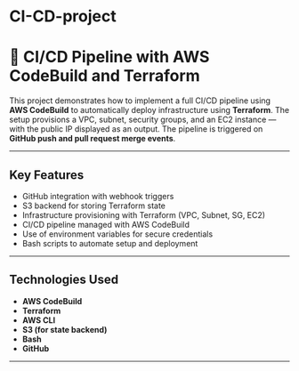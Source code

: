 # CI-CD-project

# 🚀 CI/CD Pipeline with AWS CodeBuild and Terraform

This project demonstrates how to implement a full CI/CD pipeline using **AWS CodeBuild** to automatically deploy infrastructure using **Terraform**. The setup provisions a VPC, subnet, security groups, and an EC2 instance — with the public IP displayed as an output. The pipeline is triggered on **GitHub push and pull request merge events**.

---

##  Key Features

- GitHub integration with webhook triggers
- S3 backend for storing Terraform state
- Infrastructure provisioning with Terraform (VPC, Subnet, SG, EC2)
- CI/CD pipeline managed with AWS CodeBuild
- Use of environment variables for secure credentials
- Bash scripts to automate setup and deployment

---

## Technologies Used

- **AWS CodeBuild**
- **Terraform**
- **AWS CLI**
- **S3 (for state backend)**
- **Bash**
- **GitHub**

---

